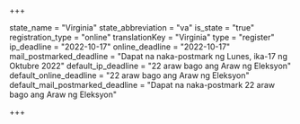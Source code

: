 +++

state_name = "Virginia"
state_abbreviation = "va"
is_state = "true"
registration_type = "online"
translationKey = "Virginia"
type = "register"
ip_deadline = "2022-10-17"
online_deadline = "2022-10-17"
mail_postmarked_deadline = "Dapat na naka-postmark ng Lunes, ika-17 ng Oktubre 2022"
default_ip_deadline = "22 araw bago ang Araw ng Eleksyon"
default_online_deadline = "22 araw bago ang Araw ng Eleksyon"
default_mail_postmarked_deadline = "Dapat na naka-postmark  22 araw bago ang Araw ng Eleksyon"

+++